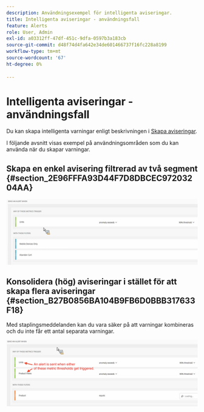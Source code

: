 ```yaml
---
description: Användningsexempel för intelligenta aviseringar.
title: Intelligenta aviseringar - användningsfall
feature: Alerts
role: User, Admin
exl-id: a03312ff-47df-451c-9dfa-0597b3a183cb
source-git-commit: d48f74d4fa642e34de601466737f16fc228a8199
workflow-type: tm+mt
source-wordcount: '67'
ht-degree: 0%

---
```


# Intelligenta aviseringar - användningsfall

Du kan skapa intelligenta varningar enligt beskrivningen i [Skapa aviseringar](/help/analyze/analysis-workspace/c-intelligent-alerts/alert-builder.md).

I följande avsnitt visas exempel på användningsområden som du kan använda när du skapar varningar.

## Skapa en enkel avisering filtrerad av två segment {#section_2E96FFFA93D44F7D8DBCEC97203204AA}

<!-- 

Update screenshots for better readability.

 -->

![](assets/alerts_example1.png)



## Konsolidera (hög) aviseringar i stället för att skapa flera aviseringar {#section_B27B0856BA104B9FB6D0BBB317633F18}

Med staplingsmeddelanden kan du vara säker på att varningar kombineras och du inte får ett antal separata varningar.

![](assets/alerts_example2.png)
